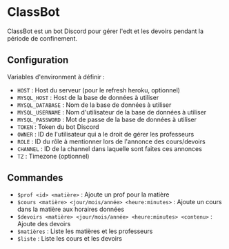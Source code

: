 # ClassBot

ClassBot est un bot Discord pour gérer l'edt et les devoirs pendant la période de confinement.

## Configuration

Variables d'environment à définir :

- `HOST` : Host du serveur (pour le refresh heroku, optionnel)
- `MYSQL_HOST` : Host de la base de données à utiliser
- `MYSQL_DATABASE` : Nom de la base de données à utiliser
- `MYSQL_USERNAME` : Nom d'utilisateur de la base de données à utiliser
- `MYSQL_PASSWORD` : Mot de passe de la base de données à utiliser
- `TOKEN` : Token du bot Discord
- `OWNER` : ID de l'utilisateur qui a le droit de gérer les professeurs
- `ROLE` : ID du rôle à mentionner lors de l'annonce des cours/devoirs
- `CHANNEL` : ID de la channel dans laquelle sont faites ces annonces
- `TZ` : Timezone (optionnel)

## Commandes

- `$prof <id> <matière>` : Ajoute un prof pour la matière
- `$cours <matière> <jour/mois/année> <heure:minutes>` : Ajoute un cours dans la matière aux horaires données
- `$devoirs <matière> <jour/mois/année> <heure:minutes> <contenu>` : Ajoute des devoirs
- `$matières` : Liste les matières et les professeurs
- `$liste` : Liste les cours et les devoirs
